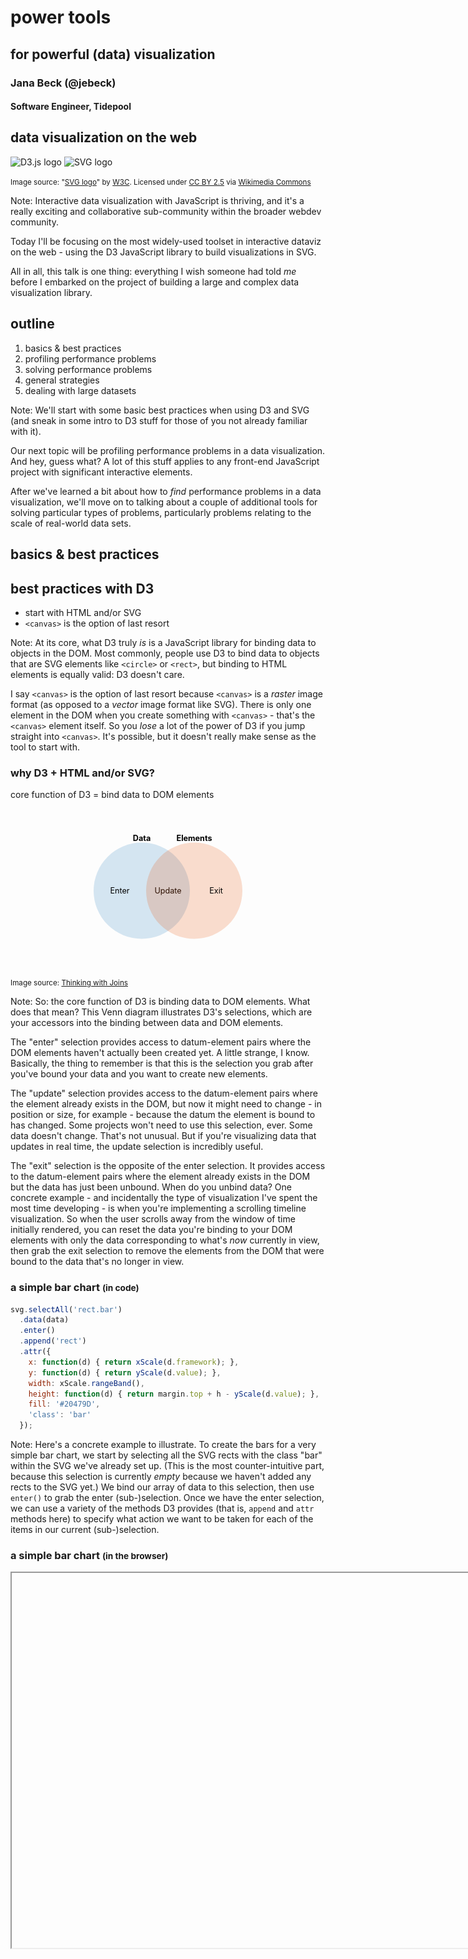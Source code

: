 # power tools
## for powerful (data) visualization

### Jana Beck (@jebeck)
#### Software Engineer, Tidepool



## data visualization on the web


<img data-src="images/D3.png" title="D3.js logo" alt="D3.js logo" style="border: none; box-shadow: none;"/>

<img data-src="images/SVG-logo.svg" width="200px" title="SVG logo" alt="SVG logo" style="border: none; box-shadow: none;"/>

<small>Image source: "<a href="https://commons.wikimedia.org/wiki/File:SVG_logo.svg#/media/File:SVG_logo.svg">SVG logo</a>" by <a rel="nofollow" class="external text" href="http://www.w3.org/Graphics/SVG/">W3C</a>. Licensed under <a href="http://creativecommons.org/licenses/by/2.5" title="Creative Commons Attribution 2.5">CC BY 2.5</a> via <a href="//commons.wikimedia.org/wiki/">Wikimedia Commons</a></small>

Note:
Interactive data visualization with JavaScript is thriving, and it's a really exciting and collaborative sub-community within the broader webdev community.

Today I'll be focusing on the most widely-used toolset in interactive dataviz on the web - using the D3 JavaScript library to build visualizations in SVG.

All in all, this talk is one thing: everything I wish someone had told *me* before I embarked on the project of building a large and complex data visualization library.


## outline  

1. basics & best practices
1. profiling performance problems
1. solving performance problems
  1. general strategies
  1. dealing with large datasets

Note:
We'll start with some basic best practices when using D3 and SVG (and sneak in some intro to D3 stuff for those of you not already familiar with it).

Our next topic will be profiling performance problems in a data visualization. And hey, guess what? A lot of this stuff applies to any front-end JavaScript project with significant interactive elements.

After we've learned a bit about how to *find* performance problems in a data visualization, we'll move on to talking about a couple of additional tools for solving particular types of problems, particularly problems relating to the scale of real-world data sets.



## basics & best practices


## best practices with D3

- start with HTML and/or SVG
- `<canvas>` is the option of last resort

Note:
At its core, what D3 truly *is* is a JavaScript library for binding data to objects in the DOM. Most commonly, people use D3 to bind data to objects that are SVG elements like `<circle>` or `<rect>`, but binding to HTML elements is equally valid: D3 doesn't care.

I say `<canvas>` is the option of last resort because `<canvas>` is a *raster* image format (as opposed to a *vector* image format like SVG). There is only one element in the DOM when you create something with `<canvas>` - that's the `<canvas>` element itself. So you *lose* a lot of the power of D3 if you jump straight into `<canvas>`. It's possible, but it doesn't really make sense as the tool to start with.


### why D3 + HTML and/or SVG?

core function of D3 = bind data to DOM elements

<svg version="1.1" xmlns="http://www.w3.org/2000/svg" width="864" height="432" viewbox="0 0 720 240">
  <g transform="translate(0,128)">
    <g transform="translate(300)">
      <circle r="110" style="fill: rgb(49, 130, 189); fill-opacity: 0.2;"></circle>
      <text y="-120" dy=".35em" text-anchor="middle" style="font-size: 18px; font-weight: bold;">Data</text>
      <text x="-50" dy=".35em" text-anchor="middle" style="font-size: 18px;">Enter</text>
    </g>
    <text x="360" dy=".35em" text-anchor="middle"style="font-size: 18px;">Update</text>
    <g transform="translate(420)">
      <circle r="110" style="fill: rgb(230, 85, 13); fill-opacity: 0.2;"></circle>
      <text y="-120" dy=".35em" text-anchor="middle" style="font-size: 18px; font-weight: bold;">Elements</text>
      <text x="50" dy=".35em" text-anchor="middle" style="font-size: 18px;">Exit</text>
    </g>
  </g>
</svg>

<small>Image source: [Thinking with Joins](http://bost.ocks.org/mike/join/ 'Mike Bostock: Thinking with Joins')</small>

Note:
So: the core function of D3 is binding data to DOM elements. What does that mean? This Venn diagram illustrates D3's selections, which are your accessors into the binding between data and DOM elements.

The "enter" selection provides access to datum-element pairs where the DOM elements haven't actually been created yet. A little strange, I know. Basically, the thing to remember is that this is the selection you grab after you've bound your data and you want to create new elements.

The "update" selection provides access to the datum-element pairs where the element already exists in the DOM, but now it might need to change - in position or size, for example - because the datum the element is bound to has changed. Some projects won't need to use this selection, ever. Some data doesn't change. That's not unusual. But if you're visualizing data that updates in real time, the update selection is incredibly useful.

The "exit" selection is the opposite of the enter selection. It provides access to the datum-element pairs where the element already exists in the DOM but the data has just been unbound. When do you unbind data? One concrete example - and incidentally the type of visualization I've spent the most time developing - is when you're implementing a scrolling timeline visualization. So when the user scrolls away from the window of time initially rendered, you can reset the data you're binding to your DOM elements with only the data corresponding to what's *now* currently in view, then grab the exit selection to remove the elements from the DOM that were bound to the data that's no longer in view.


### a simple bar chart <small>(in code)</small>

```JavaScript
svg.selectAll('rect.bar')
  .data(data)
  .enter()
  .append('rect')
  .attr({
    x: function(d) { return xScale(d.framework); },
    y: function(d) { return yScale(d.value); },
    width: xScale.rangeBand(),
    height: function(d) { return margin.top + h - yScale(d.value); },
    fill: '#20479D',
    'class': 'bar'
  });
```

Note:
Here's a concrete example to illustrate. To create the bars for a very simple bar chart, we start by selecting all the SVG rects with the class "bar" within the SVG we've already set up. (This is the most counter-intuitive part, because this selection is currently *empty* because we haven't added any rects to the SVG yet.) We bind our array of data to this selection, then use `enter()` to grab the enter (sub-)selection. Once we have the enter selection, we can use a variety of the methods D3 provides (that is, `append` and `attr` methods here) to specify what action we want to be taken for each of the items in our current (sub-)selection.


### a simple bar chart <small>(in the browser)</small> 

<iframe width="960px" height="600px" seamless data-src="http://bl.ocks.org/jebeck/raw/90a75d5ba71c82df968e">

Note:
Here's what a such a very simple bar chart looks like in the browser.


### the world is flat

<img data-src="images/flat-SVG.png" width="800px" title="flat SVG" alt="SVG with flat internal structure" style="border: none; box-shadow: none;"/>

Note:
If we create everything exactly as shown just previously, we'll get a flat structure like this - everything on the same level inside the `<svg>` tag. Aside from being messy and hard to parse at a glance, this has some disadvantages in terms of limiting the ways you can build out the chart - for example, by adding some interactivity, as we'll see in a moment. And it also has some disadvantages in terms of performance.


### let's make it round

<img data-src="images/structured-SVG.png" width="850px" title="structured SVG" alt="SVG with groups for internal structure" style="border: none; box-shadow: none;"/>

Note:
The alternative to a completely flat structure is using the SVG `<g>` element to - you guessed it - group related elements. If you want to relate this to HTML, the closest parallel to the `<g>` element is `<div>`. The `<g>` element doesn't have any default presentation attributes of its own, but it acts a container for other elements, and - crucially - can be used to efficiently effect changes on all of its children, as well as providing a way to better organize the elements in a visualization.


### `<g>` whiz, aren't groups nice?

<iframe width="960px" height="600px" seamless data-src="http://bl.ocks.org/jebeck/raw/cb801f32fc9777a1b672/">

Note:
Just the simple, possibly gimmicky addition of an overly literal "hover" animation on hover in this bar chart is made infinitely easier if all of the elements bound to the same datum - here that's the rect for the bar itself and the `<text>` for the number in the upper-left corner - are children of a single `<g>` element. Here I used a `transform` attribute on the group to change its position on hover, and so both the `<rect>` and the `<text>` move in tandem.


### groups and performance

```JavaScript
svg.selectAll('circle')
  .attr({
    transform: 'translate(0,-' + shiftAmount + ')'
  });
```

v.

```JavaScript
svg = svg.append('g');
...
svg.attr({
    transform: 'translate(0,-' + shiftAmount + ')'
  });
```

Note:
I mentioned previously that *not* using groups also has disadvantages in terms of performance. Here's what I mean by that. If we have a scatterplot with a large amount of data - all tiny circles - and we want to shift all the circles, there could be two ways of doing that. Select all the circles and move each one. Or select a group that contains all the circles and move the whole group by applying a `transform` attribute. It turns out the latter is *significantly* faster.


### let's prove it

<iframe width="960px" height="600px" seamless data-src="http://bl.ocks.org/jebeck/raw/816e9e5dc230252d4cc0/">

Note:
Looking at this example for experimentation purposees (we'll be coming back to this toy example later), we've got a scatterplot of 5,000 circles. If we want to shift them all, we can press the 'Shift' button, and a timer tells us it takes a negligible amount of time to do this. Well, spoiler: this is doing it the *smart* way, by applying a `transform` to a `<g>` element that contains all the circles. What if we don't do it the smart way? (Click the 'Slow?' checkbox next to the 'Shift' button, and you'll see.) Not doing it the smart way is greater than a 10x performance hit, and the more complex a visualization gets (with more and more layers of information and elements), the more that's going to hurt. So use groups, folks!



## profiling performance


### interactive data viz is `_____`

- snappy! <small>(not laggy)</small>
- crisp! <small>(not uncoordinated)</small>
- smooth! <small>(not stuttering)</small>

Note:
Just like any experience of a website or web application, we want the experience of an interactive data visualization to be snappy, crisp, and smooth, with no noticeable lag, desychronization, or stuttering from the point of view of the user.


### but sometimes it's...<small>(sadly)</small> *not*

!['Fail Solo'](images/fail-solo.gif 'Fail Solo')

Note:
Snappy, crisp, and smooth is not always what we get in an interactive data visualization, however, especially in the first iteration.


### 3 ways to profile performance

1. timers
1. frame rate meter
1. record a Timeline

Note:
In this section I'm going to introduce three of the tools I've found most useful for profiling the performance of a poorly-performing data visualization and finding the root cause of the slowness. These certainly aren't the only tools available for profiling performance, but they are what's - historically - worked best for me. They are (1) putting timers in your JavaScript, (2) turning on the frame rate meter in Chrome's developer tools to get a sense of the average frames per second and interactions that cause severe dips in frame rate, and (3) recording a Timeline (usually of one interaction, triggered by something like a click) in Chrome's developer tools to examine the performance of that interaction in detail.


### timers

instead of:
```JavaScript
var start = new Date();
...
console.log('Time elapsed is', new Date() - start);
```

try:
```JavaScript
console.time('Label');
...
console.timeEnd('Label');
```

Note:
Putting timers into your JavaScript is a pretty obvious beginner technique for profiling performance. There are a couple of disadvantages, of course. You can only add or move timers when you're live-coding, not profiling the performance of production code. And putting timers in your code to profile performance requires both having *some* idea of where your performance problems are and that those problems are easily isolated into blocks that can be wrapped with a timer in your raw JavaScript. Sometimes neither of these things is the case.
I see a lot of people using JavaScript's `Date` constructor to code timers in JavaScript, but this is in many cases unnecessary - most of the modern browsers implement the `console.time` and `console.timeEnd` methods. When you provide the same string identifier to a `time` and `timeEnd` method, you'll get a log statement in the console giving the time between the `time` and `timeEnd`. This can be especially useful if the structure of your code makes it difficult to define a time variable at the start of a timer and pick it up later - with the built-in console timer methods, you don't have to keep track of the start time yourself or do any subtraction to find the elapsed time.


### timers exposed

<iframe width="960px" height="600px" seamless data-src="http://bl.ocks.org/jebeck/raw/816e9e5dc230252d4cc0/">

Note:
Sometimes it's useful to wrap functions attached to certain interactions in your visualization within timers and actually expose the results in the UI as you're prototyping. Here we can see the difference between a slow data generation function and a fast one by paying attention to the logged data generation and data draw times in the UI when we do and don't have the slow checkbox selected for data generation and drawing.


### spying on framerate in Chrome

![Turning on Chrome's FPS meter](images/Chrome-FPS-meter.gif 'Turning on the Chrome FPS meter')

Note:
The next technique for profiling performance is to use Chrome's FPS meter.
Here's how you turn on the FPS meter in Chrome. Open the "drawer" in the Chrome dev tools by clicking the terminal prompt icon in the upper-right corner. Then click on the Rendering tab and select the 'Show FPS meter' checkbox. As long as you keep the devtools open, the FPS meter will be in the upper-right corner of the browser viewport.


![invert (high FPS)](images/invert-high-FPS.gif 'inversion animation with high frame rate')

Note:
Here's an example of what it looks like to watch the frame rate meter to profile a certain interaction - in this case the inversion of the y-scale for plotting the data when pressing the 'Invert' button in this toy example that renders a scatterplot of a thousand data points.
The two things to take most note of here are the FPS, which is a running average - we'll talk about that more in a second - and the range in the upper-right corner, which is thirty to sixty frames per second in this example. (In other words, none of the dips below 60fps that you can see in the timeline graph are falling below 30fps.)


![invert (low FPS)](images/invert-low-FPS.gif 'inversion animation with low frame rate')

Note:
Now here's another example of the same interaction but when *five* thousand data points are included in the scatterplot, which has a considerable negative impact on the performance. The average framerate is much lower here, and the lowest dips in the timeline graph fall far below 30fps - look at the range again the upper-right; it now says five to sixty frames per second.


### what's in the FPS meter display

![Chrome's FPS meter](images/fps-meter.png 'Chrome's FPS Meter')

Note:
This diagram comes straight from Chrome's documentation on the developer tools, and it points out the four things in the FPS meter display: the "current" frame rate (more on that in a second), the range from minimum to maximum frame rate, a histogram showing the frequency of certain frame rate values, and a timeline graph of the framerate on the page.


### a caveat re: Chrome's FPS meter

it's a running average

Note:
The most important caveat about using the framerate meter in Chrome is that the main reported metric is a *running* average; it's not really the current framerate, but rather the current of the running average. This means you have to be conscious of how you set up your "tests", and it also means that you can't pinpoint problems very precisely.


#### the FPS meter is good for...<small>(ballparking)</small>

<img data-src="images/ballpark.jpg" width="500px" title="ballpark" alt="ballpark" style="border: none; box-shadow: none;"/>

<small>Image source: "<a href="https://commons.wikimedia.org/wiki/File:Marlins_First_Pitch_at_Marlins_Park,_April_4,_2012.jpg#/media/File:Marlins_First_Pitch_at_Marlins_Park,_April_4,_2012.jpg">Marlins First Pitch at Marlins Park, April 4, 2012</a>" by <a rel="nofollow" class="external text" href="http://www.flickr.com/people/77396461@N08">Roberto Coquis</a> - <a href="//commons.wikimedia.org/wiki/Flickr" title="Flickr" class="mw-redirect">Flickr</a>: <a rel="nofollow" class="external text" href="http://flickr.com/photos/77396461@N08/7087927325">Marlins First Pitch at Marlins Park, March 4, 2012</a>. Licensed under <a href="http://creativecommons.org/licenses/by/2.0" title="Creative Commons Attribution 2.0">CC BY 2.0</a> via <a href="//commons.wikimedia.org/wiki/">Wikimedia Commons</a>.</small>

Note:
All in all, what the framerate meter is best for is getting a ballpark measure of the performance of your visualization or of particular interactions within the visualization. It can help you get a general sense of how well the visualization is performing, and it can help you *start* to narrow down specific issues.


#### it's not good for...<small>(precise identification of problems)</small>

<img data-src="images/ct-scan.png" width="500px" title="CT scan" alt="CT scan" style="border: none; box-shadow: none;"/>

Note:
But it also isn't the right tool for finding the code responsible for poor performance or a dip in performance.


### jebeck's guide to <small>(running average)</small> FPS

Note:
With nothing but my own experience correlating what I've seen in Chrome's framerate meter to perceived performance on the part of those evaluating the software I've worked on, here's what I can tell you about using Chrome's running average framerate meter to get an idea of how well an interactive data visualization is performing.


#### good

- `50-60: :D`
- `40-50: :)`

Note:
If the framerate is pretty consistently between forty and sixty frames per second, this is good performance. Your users probably aren't noticing any lag or stuttering because any lag or stuttering is either rare or very subtle.


#### meh

- `30-40: ¯\_(ツ)_/¯`

Note:
If the framerate is consistently between thirty to forty frames per second, this is where a discerning user is probably starting to notice that things could be snappier or smoother, but the overall experience is still pretty good.


### **here be dragons**

- `20-30: :/`
- `00-20: D:`

Note:
Most users will notice if the framerate is consistently below thirty frames per second. They might describe the experience as sluggish or the interactions as jerky or laggy.


### data generation in example visualization

```JavaScript
function generateData(n) {
  for (var i = 0; i < n; ++i) {
    var dt = new Date(randomDate());
    data.push({
      id: i,
      value: randomValue(),
      timestamp: dt,
      dayOfWeek: moment(dt).format('dddd').toLowerCase()
    });
  }
}
```

Note:
Here's the function used to generate data for the example scatterplot visualization we've been playing with.


### example bottleneck

```JavaScript
function generateDataSlow(n) {
  for (var i = 0; i < n; ++i) {
    var dt = new Date(randomDate()).toISOString();
    data.push({
      id: i,
      value: randomValue(),
      timestamp: Date.parse(dt),
      dayOfWeek: moment(dt).format('dddd').toLowerCase()
    });
  }
}
```

Note:
And now here's an alternate version of the same data generation function that's actually a performance bottleneck we'll be able to find in a Timeline profile. This is, unfortunately, inspired by real mistakes I've made. One of the difficulties in dealing with a lot of time series data and having a complex codebase is that sometimes different parts of your code want to see datetimes in different ways, and you end up parsing and re-parsing datetimes between strings, objects, and integers. Because of the complexities involved, datetime parsing and processing is almost always pretty expensive, so these can easily add up into big bottlenecks in performance. This particular example is a little silly, but trust me these kinds of situations can arise spread across a more complex codebase. Here we're generating a native JavaScript `Date` but then immediately transforming it into an ISO-formatted string, then re-parsing it with `Date.parse` to get a Unix time integer and with `moment` to find the day of the week.


### recording a Timeline

![record a Timeline in Chrome](images/Chrome-recording-Timeline.gif 'Recording a Timeline in Chrome')

Note:
To record a Timeline for a particular interaction in Chrome, first set up the UI into whatever state you need it to be in before the interaction you want to profile. Then open the developer tools and go to the Timeline tab. Make sure the Flame Chart View and Frames View buttons are on (highlighted in blue) and press record. Flip back to your app and do whatever interaction you're trying to profile - in this case by clicking the 'Generate and draw data' button. Stop the recording in the dev tools.
Pay attention to the color coding of the frames in the result - yellow is JavaScript. (The other colors are blue for loading, purple for rendering, and green for painting.) Zoom in on any tall yellow bars - these are JavaScript bottlenecks, or potential bottlenecks.


### finding bottlenecks in a Timeline

- width represents time
- look for things that don't make sense
- (divisions into separate horizontal blocks [often not significant](http://stackoverflow.com/questions/20627082/what-are-this-gap-mean-in-chrome-devtools-profile-flame-chart/20652758#20652758))

Note:
Finding bottlenecks by looking at a timeline is more of an art than a science, and you'll get better at it with practice. The most important thing to remember is that width represents time, so you're looking for particularly wide things (or a series of things) that don't make sense. Also important to note - and this is something it took me a while to track down in the Stack Overflow answer linked here - is that the splitting up of something you expect to be a single function call into adjacent horizonatal blocks is common and not significant in most cases. That is, it doesn't have to do with your code, but rather with how the Chrome profiler is doing the statistical sampling it does to draw the Timeline's flame chart.


#### Timeline for `generateData`

![generateData](images/generateData-timeline.png 'Timeline for generateData function')

Note:
So here's the flame chart from the timeline for the regular generateData function. We see here that generating the data takes less time than drawing it. This makes sense since drawing involves adding elements to the DOM, and DOM manipulation in general is expensive.


#### Timeline for `generateDataSlow`

![generateDataSlow](images/generateDataSlow-timeline.png 'Timeline for generateDataSlow function')

Note:
And now here's the flame chart from the timeline for the generateDataSlow version of the data generation function. We see here that generating the data is now taking about 3-4 times *longer* than drawing it. This does *not* make sense, so here you'd want to drill down and see what's in those function calls in the call stack(s) below generateDataSlow. If you did that here, you'd see that what's in those function calls is pretty much all calls within moment.js because of the dumb additional time processing we added in the generateDataSlow function.



## improving performance

### general strategies


1. choose browser-native
1. change the DOM as little as possible

Note:
If I was asked to distill everything I've learned about making performant interactive data visualizations into a couple of statements, these would be it. First, whenever you have a choice between implementing your own version of something in JavaScript or using a browser-native version, go browser-native. Second, try to change the DOM as little as possible.


### why browser-native?

- better performance *now*
- and better performance in the future

Example: horizontal-scrolling timeline.

Note:
I've spent a lot of time over the past couple years working on horizontally scrolling timeline visualizations of data. There are two basic strategies for implementing any kind of scrolling timeline data display: you can render a very wide SVG and use the browser's native scrolling capabilities for navigation, or you can render an SVG exactly the size of the portion of the timeline currently in view and attach listeners to mouse events and touch events to change what's rendered within the SVG as the user interacts with the display. At first, I thought the second strategy made more sense. Rendering a very large SVG, the vast majority of which is not in view, seemed odd to me.
However, I've since changed my tune, for the simple reason that the browser-native strategy allows you to leverage *all* of the under-the-hood optimization that the browser vendors have put into (and will continue to build into, in the future) something like image scrolling performance. In this particular example - and I suspect in other parallel examples - that optimization yields significant performance gains over the JavaScript strategy.


### JavaScript version

![tideline-style scrolling](images/tideline-scrolling.gif 'tideline-style scrolling')

Note:
And here's my evidence for what I just said. With a toy example of a horizontal scrolling timeline implemented entirely in JavaScript, we see a running average framerate of around thirty frames per second - not terrible, but not great.


### browser-native version

![zipline-style scrolling](images/zipline-scrolling.gif 'zipline-style scrolling')

Note:
But now, taking a minimally different example, where the only difference is the choice to effect the horizontal scrolling timeline display by way of a very large SVG and browser-native scrolling, we find that the running average framerate up around fifty frames per second.


### code for examples

- [JavaScript-only scrolling](http://bl.ocks.org/jebeck/1974647d476b67a0439d 'Tideline-style virtual scrolling')
- [browser-native scrolling](http://bl.ocks.org/jebeck/5ffdaad2094499997a21 'Zipline-style virtual rendering on scroll')

Note:
If you want to take a closer look at these examples later, they are available on my bl.ocks page through these links. (By the way, if any of you aren't familiar with bl.ocks.org, it's a free viewer built on top of GitHub's gist functionality. Mike Bostock, the primary author of D3, built and maintains it, and it's a very popular place to find D3 examples.)


### wise words

"The browser was not designed to be constantly creating and throwing out DOM nodes."
(Pete Hunt)

Note:
The other key lesson I've learned through building complex interactive data visualizations is to touch the DOM as little as possible. This isn't exactly news. For example, Facebook's React is an entire front-end UI framework built on the principle of minimizing changes to the DOM. But just because it's common knowledge doesn't mean it's always easy to remember or follow when you're working.


### how to avoid changing the DOM

- data aggregation or smoothing
- reusing DOM nodes

Note:
What I've found most useful is to keep the question of "How much am I changing the DOM?" at the front of my mind when I'm working. Whenever the answer is "a lot", then I start to think about what I could do to avoid changing it that much. Can I aggregate the data or smooth it so that I'm creating or modifying fewer nodes in the DOM? If I'm coding an interaction that involves simultaneously inserting many new nodes and removing stale ones in response to an interaction, is there a way I can *recycle* the nodes I'm due to remove instead of trashing them, thereby reducing the number of new nodes I have to add, either partially or entirely?

<!-- TODO: add a slide illustrating aggregation as a solution - that is, a heat map? -->


### node reuse example

@gmaclennan's fast long-scrolling image grid

<iframe width="960px" height="455px" seamless data-src="http://bl.ocks.org/gmaclennan/raw/11130600/">

Note:
Here's a great example from bl.ocks illustrating node reuse. As the user scrolls in this image grid, instead of creating new rows as they come into view and destroying the old rows, the strategy is to relocate the old rows into the position(s) where new rows are needed. The result is a fast-scrolling, very-large grid.



## improving performance

### dealing with large datasets


so you have "big data"...<small>maybe?</small>

- *how* big is **big**?
- how big is *too big*?

Note:
"Big data" is a common phrase to hear these days, so common sometimes it seems like the only data anyone talks about is "big." Is your data big? If it is, will you be able to visualize it effectively and interactively in the browser?
My take on this question is that it doesn't matter if your data is "big" in the "big data" sense. The question should really be whether it's big for the browser or in particular whether it's big for the kind of interactions you want to build on top of it in the browser. So the question should be: is my data big for the browser?


in the browser, even small can be *too big*

!['morose cat'](images/morose-cat.gif 'morose cat')

Note:
And, unfortunately, the browser's idea of "big" can really be quite small.


### let's explore

<iframe width="960px" height="600px" seamless data-src="http://bl.ocks.org/jebeck/raw/816e9e5dc230252d4cc0/">

Note:
Plotting 5,000 nodes in a scatterplot is at the edge of acceptability, depending on what kind of interactions we might need. 10,000 is definitely way too much. If you can't aggregate or smooth your way out of that one and you need interactivity, `<canvas>` may be the way to go.


### tools to help

<img data-src="images/Crossfilter.png" title="Crossfilter" alt="Crossfilter" style="border: none; box-shadow: none;"/>

<img data-src="images/PourOver.png" title="PourOver" alt="PourOver logo" style="border: none; box-shadow: none;"/>

Note:
There are a couple of great open-source JavaScript libraries that provide utilties specifically for performing very fast filtering on very large datasets - hundreds of thousands of items - in the browser. If you have a performance bottleneck due to filtering the data needed to effect an interaction, using one of these libraries may help immensely.


### crossfilter

- first choice for a filtering helper
- provides a wider variety of functionality:
    + numerical querying
    + map-reduce on (sub-)groups

Note:
Crossfilter was authored by some of the same developers who created D3 (including Mike Bostock). I think it should probably be your first choice for a filtering helper because it provides a real wealth of functionality, including all sorts of numerical querying - for exact values, values in a range, and there's even a way to implement union filters (less than 5 and greater than 10, for example) quite easily. You can also divide the data into groups and reduce them in a variety of ways, including custom reductions.


### PourOver

- client-side faceted search
- works well for *categorical* data

Note:
The original use case for PourOver is essentially client-side faceted search. If your data or your interactions on top of your data fit this use case - think tag filters in many combinations - then PourOver would definitely be worth checking out.



## thank you!